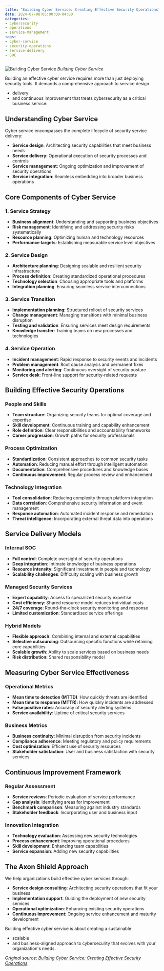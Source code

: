 ```yaml
---
title: "Building Cyber Service: Creating Effective Security Operations"
date: 2024-07-08T05:00:00-04:00
categories:
- cybersecurity
- operations
- service-management
tags:
- cyber-service
- security-operations
- service-delivery
- SOC
---
```

![Building Cyber Service](/assets/images/posts/cyber-service/building-cyber-service.jpg)
*Building Cyber Service*

Building an effective cyber service requires more than just deploying security tools. It demands a comprehensive approach to service design
  - delivery
  - and continuous improvement that treats cybersecurity as a critical business service.

## Understanding Cyber Service

Cyber service encompasses the complete lifecycle of security service delivery:

- **Service design**: Architecting security capabilities that meet business needs
- **Service delivery**: Operational execution of security processes and controls
- **Service management**: Ongoing optimization and improvement of security operations
- **Service integration**: Seamless embedding into broader business operations

## Core Components of Cyber Service

### 1. Service Strategy
- **Business alignment**: Understanding and supporting business objectives
- **Risk management**: Identifying and addressing security risks systematically
- **Resource planning**: Optimizing human and technology resources
- **Performance targets**: Establishing measurable service level objectives

### 2. Service Design
- **Architecture planning**: Designing scalable and resilient security infrastructure
- **Process definition**: Creating standardized operational procedures
- **Technology selection**: Choosing appropriate tools and platforms
- **Integration planning**: Ensuring seamless service interconnections

### 3. Service Transition
- **Implementation planning**: Structured rollout of security services
- **Change management**: Managing transitions with minimal business disruption
- **Testing and validation**: Ensuring services meet design requirements
- **Knowledge transfer**: Training teams on new processes and technologies

### 4. Service Operation
- **Incident management**: Rapid response to security events and incidents
- **Problem management**: Root cause analysis and permanent fixes
- **Monitoring and alerting**: Continuous oversight of security posture
- **Service desk**: Front-line support for security-related requests

## Building Effective Security Operations

### People and Skills
- **Team structure**: Organizing security teams for optimal coverage and expertise
- **Skill development**: Continuous training and capability enhancement
- **Role definition**: Clear responsibilities and accountability frameworks
- **Career progression**: Growth paths for security professionals

### Process Optimization
- **Standardization**: Consistent approaches to common security tasks
- **Automation**: Reducing manual effort through intelligent automation
- **Documentation**: Comprehensive procedures and knowledge bases
- **Continuous improvement**: Regular process review and enhancement

### Technology Integration
- **Tool consolidation**: Reducing complexity through platform integration
- **Data correlation**: Comprehensive security information and event management
- **Response automation**: Automated incident response and remediation
- **Threat intelligence**: Incorporating external threat data into operations

## Service Delivery Models

### Internal SOC
- **Full control**: Complete oversight of security operations
- **Deep integration**: Intimate knowledge of business operations
- **Resource intensity**: Significant investment in people and technology
- **Scalability challenges**: Difficulty scaling with business growth

### Managed Security Services
- **Expert capability**: Access to specialized security expertise
- **Cost efficiency**: Shared resource model reduces individual costs
- **24/7 coverage**: Round-the-clock security monitoring and response
- **Limited customization**: Standardized service offerings

### Hybrid Models
- **Flexible approach**: Combining internal and external capabilities
- **Selective outsourcing**: Outsourcing specific functions while retaining core capabilities
- **Scalable growth**: Ability to scale services based on business needs
- **Risk distribution**: Shared responsibility model

## Measuring Cyber Service Effectiveness

### Operational Metrics
- **Mean time to detection (MTTD)**: How quickly threats are identified
- **Mean time to response (MTTR)**: How quickly incidents are addressed
- **False positive rates**: Accuracy of security alerting systems
- **Service availability**: Uptime of critical security services

### Business Metrics
- **Business continuity**: Minimal disruption from security incidents
- **Compliance adherence**: Meeting regulatory and policy requirements
- **Cost optimization**: Efficient use of security resources
- **Stakeholder satisfaction**: User and business satisfaction with security services

## Continuous Improvement Framework

### Regular Assessment
- **Service reviews**: Periodic evaluation of service performance
- **Gap analysis**: Identifying areas for improvement
- **Benchmark comparison**: Measuring against industry standards
- **Stakeholder feedback**: Incorporating user and business input

### Innovation Integration
- **Technology evaluation**: Assessing new security technologies
- **Process enhancement**: Improving operational procedures
- **Skill development**: Enhancing team capabilities
- **Service expansion**: Adding new security capabilities

## The Axon Shield Approach

We help organizations build effective cyber services through:

- **Service design consulting**: Architecting security operations that fit your business
- **Implementation support**: Guiding the deployment of new security services
- **Operational optimization**: Enhancing existing security operations
- **Continuous improvement**: Ongoing service enhancement and maturity development

Building effective cyber service is about creating a sustainable
  - scalable
  - and business-aligned approach to cybersecurity that evolves with your organization's needs.

*Original source: [Building Cyber Service: Creating Effective Security Operations](https://axonshield.com/building-cyber-service)*
